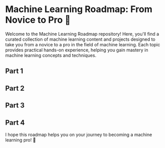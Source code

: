 # Machine Learning Roadmap: From Novice to Pro 🚀

Welcome to the Machine Learning Roadmap repository! Here, you'll find a curated collection of machine learning content and projects designed to take you from a novice to a pro in the field of machine learning. Each topic provides practical hands-on experience, helping you gain mastery in machine learning concepts and techniques.

## Part 1

## Part 2

## Part 3

## Part 4

I hope this roadmap helps you on your journey to becoming a machine learning pro! 🌟
